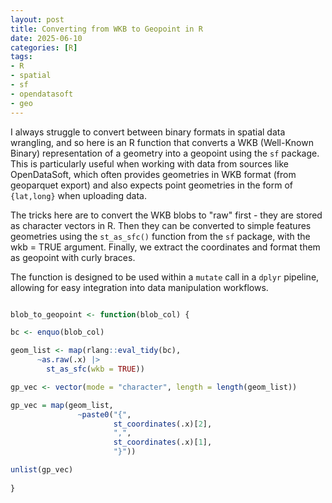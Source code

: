 ```yaml
---
layout: post
title: Converting from WKB to Geopoint in R
date: 2025-06-10
categories: [R]
tags:
- R
- spatial
- sf
- opendatasoft
- geo
---
```


I always struggle to convert between binary formats in spatial data wrangling, and so here is an R function that converts a WKB (Well-Known Binary) representation of a geometry into a geopoint using the `sf` package. This is particularly useful when working with data from sources like OpenDataSoft, which often provides geometries in WKB format (from geoparquet export) and also expects point geometries in the form of `{lat,long}` when uploading data.

The tricks here are to convert the WKB blobs to "raw" first - they are stored as character vectors in R. Then they can be converted to simple features geometries using the `st_as_sfc()` function from the `sf` package, with the wkb = TRUE argument. Finally, we extract the coordinates and format them as geopoint with curly braces.

The function is designed to be used within a `mutate` call in a `dplyr` pipeline, allowing for easy integration into data manipulation workflows.

```r

blob_to_geopoint <- function(blob_col) {

bc <- enquo(blob_col)

geom_list <- map(rlang::eval_tidy(bc),
      ~as.raw(.x) |> 
        st_as_sfc(wkb = TRUE))

gp_vec <- vector(mode = "character", length = length(geom_list))

gp_vec = map(geom_list,
               ~paste0("{",
                       st_coordinates(.x)[2],
                       ",",
                       st_coordinates(.x)[1],
                       "}"))

unlist(gp_vec)
  
}

```

